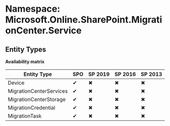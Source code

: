 # Namespace: Microsoft.Online.SharePoint.MigrationCenter.Service
## Entity Types

**Availability matrix**

Entity Type | SPO | SP 2019 | SP 2016 | SP 2013
----------|-----|---------|---------|--------
Device | ✔ | ✖ | ✖ | ✖
MigrationCenterServices | ✔ | ✖ | ✖ | ✖
MigrationCenterStorage | ✔ | ✖ | ✖ | ✖
MigrationCredential | ✔ | ✖ | ✖ | ✖
MigrationTask | ✔ | ✖ | ✖ | ✖
